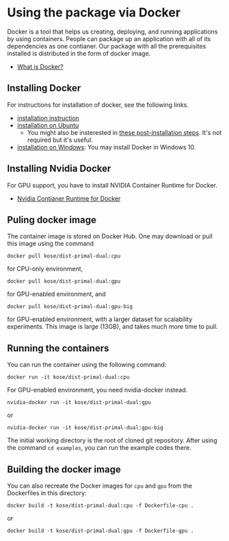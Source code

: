 # Using the package via Docker

Docker is a tool that helps us creating, deploying, and running applications by using containers. People can package up an application with all of its dependencies as one contianer. Our package with all the prerequisites installed is distributed in the form of docker image.

- [What is Docker?](https://opensource.com/resources/what-docker)

## Installing Docker

For instructions for installation of docker, see the following links.

- [installation instruction](https://docs.docker.com/install/)
- [installation on Ubuntu](https://docs.docker.com/install/linux/docker-ce/ubuntu/)
    - You might also be insterested in [these post-installation steps](https://docs.docker.com/install/linux/linux-postinstall/). It's not required but it's useful.
- [installation on Windows](https://docs.docker.com/docker-for-windows/install/): You may install Docker in Windows 10.

## Installing Nvidia Docker

For GPU support, you have to install NVIDIA Container Runtime for Docker. 
- [Nvidia Contianer Runtime for Docker](https://github.com/NVIDIA/nvidia-docker)

## Puling docker image

The container image is stored on Docker Hub. One may download or pull this image using the command
```
docker pull kose/dist-primal-dual:cpu
```
for CPU-only environment,
```
docker pull kose/dist-primal-dual:gpu
```
for GPU-enabled environment, and
```
docker pull kose/dist-primal-dual:gpu-big
```
for GPU-enabled environment, with a larger dataset for scalability experiments. This image is large (13GB), and takes much more time to pull. 

## Running the containers

You can run the container using the following command:
```
docker run -it kose/dist-primal-dual:cpu
```
For GPU-enabled environment, you need nvidia-docker instead.
```
nvidia-docker run -it kose/dist-primal-dual:gpu
```
or
```
nvidia-docker run -it kose/dist-primal-dual:gpu-big
```
The initial working directory is the root of cloned git repository. After using the command `cd examples`, you can run the example codes there.

## Building the docker image 
You can also recreate the Docker images for `cpu` and `gpu` from the Dockerfiles in this directory:

```
docker build -t kose/dist-primal-dual:cpu -f Dockerfile-cpu .
```
or 
```
docker build -t kose/dist-primal-dual:gpu -f Dockerfile-gpu .
```


